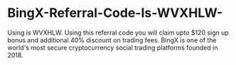 # BingX-Referral-Code-Is-WVXHLW-
Using is WVXHLW. Using this referral code you will claim upto $120 sign up bonus and additional 40% discount on trading fees. BingX is one of the world's most secure cryptocurrency social trading platforms founded in 2018.
